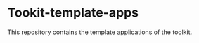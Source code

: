 Tookit-template-apps
====================

This repository contains the template applications of the toolkit. 
